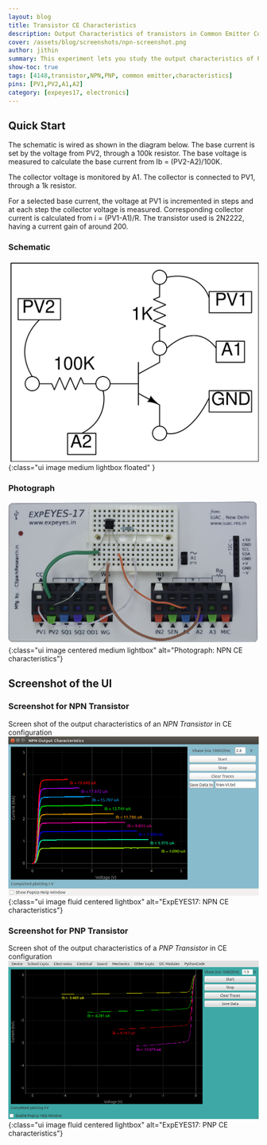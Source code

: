 ```yaml
---
layout: blog
title: Transistor CE Characteristics
description: Output Characteristics of transistors in Common Emitter Configuration
cover: /assets/blog/screenshots/npn-screenshot.png
author: jithin
summary: This experiment lets you study the output characteristics of PNP and NPN transistors in common emitter configuration. The dependence of saturation current on base current is studied
show-toc: true
tags: [4148,transistor,NPN,PNP, common emitter,characteristics]
pins: [PV1,PV2,A1,A2]
category: [expeyes17, electronics]
---
```



## Quick Start

The schematic is wired as shown in the diagram below. 
The base current is set by the voltage from PV2, through a 100k resistor.
The base voltage is measured to calculate the base current from Ib = (PV2-A2)/100K.

The collector voltage is monitored by A1. The collector is connected to PV1, through a 1k resistor. 

For a selected base current, the voltage at PV1 is incremented in steps and at each step the collector voltage is measured. 
Corresponding collector current is calculated from i = (PV1-A1)/R. 
The transistor  used is 2N2222, having a current gain of around 200.

### Schematic
![](/assets/blog/schematics/npnCEout.svg){:class="ui image medium lightbox floated" }

### Photograph
![](/assets/blog/photographs/npnCEout.png){:class="ui image centered medium lightbox" alt="Photograph: NPN CE characteristics"}

<div class="ui clearing divider"></div>

## Screenshot of the UI

### Screenshot for NPN Transistor
Screen shot of the output characteristics of an *NPN Transistor* in CE configuration
![](/assets/blog/screenshots/npn-screenshot.png){:class="ui image fluid centered lightbox" alt="ExpEYES17: NPN CE characteristics"}

### Screenshot for PNP Transistor
Screen shot of the output characteristics of a *PNP Transistor* in CE configuration
![](/assets/blog/screenshots/pnp-screenshot.png){:class="ui image fluid centered lightbox" alt="ExpEYES17: PNP CE characteristics"}
